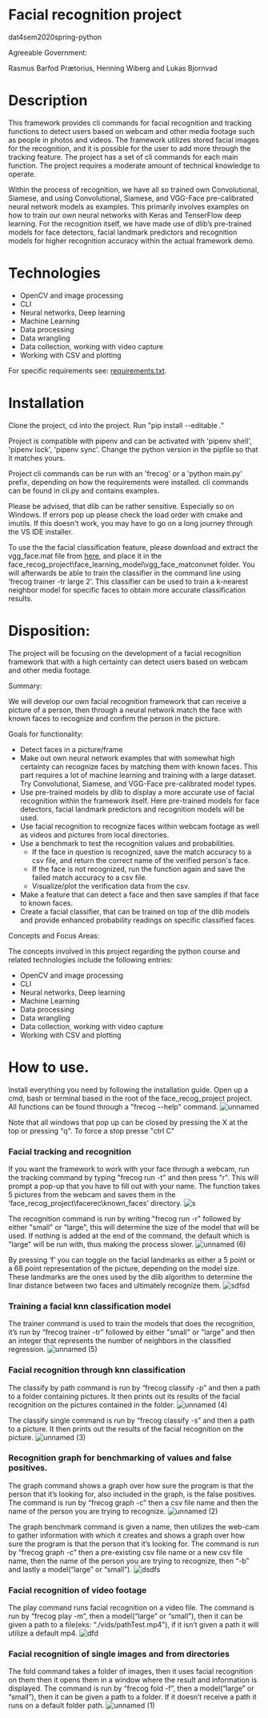 # Facial recognition project
dat4sem2020spring-python

Agreeable Government:

Rasmus Barfod Prætorius,
Henning Wiberg and
Lukas Bjornvad

# Description
This framework provides cli commands for facial recognition and tracking functions to detect users based on webcam and other media footage such as people in photos and videos. The framework utilizes stored facial images for the recognition, and it is possible for the user to add more through the tracking feature. The project has a set of cli commands for each main function. The project requires a moderate amount of technical knowledge to operate.
 
Within the process of recognition, we have all so trained own Convolutional, Siamese, and using Convolutional, Siamese, and VGG-Face pre-calibrated neural network models as examples. This primarily involves examples on how to train our own neural networks with Keras and TenserFlow deep learning. For the recognition itself, we have made use of dlib’s pre-trained models for face detectors, facial landmark predictors and recognition models for higher recognition accuracy within the actual framework demo.

# Technologies
- OpenCV and image processing
- CLI
- Neural networks, Deep learning
- Machine Learning
- Data processing
- Data wrangling
- Data collection, working with video capture
- Working with CSV and plotting

For specific requirements see:  [requirements.txt](https://github.com/Mutestock/face_recog_project/blob/master/requirements.txt).

# Installation
Clone the project, cd into the project.
Run "pip install --editable ."

Project is compatible with pipenv and can be activated with 'pipenv shell', 'pipenv lock', 'pipenv sync'. Change the python version in the pipfile so that it matches yours.

Project cli commands can be run with an 'frecog' or a 'python main.py' prefix, depending on how the requirements were installed.
cli commands can be found in cli.py and contains examples.

Please be advised, that dlib can be rather sensitive. Especially so on Windows. If errors pop up please check the load order with cmake and imutils. If this doesn't work, you may have to go on a long journey through the VS IDE installer.


To use the the facial classification feature, please download and extract the vgg_face.mat file from [here](https://www.robots.ox.ac.uk/~vgg/data/vgg_face/), and place it in the face_recog_project\face_learning_model\vgg_face_matconvnet folder. You will afterwards be able to train the classifier in the command line using ‘frecog trainer -tr large 2’. This classifier can be used to train a k-nearest neighbor model for specific faces to obtain more accurate classification results.



# Disposition:

The project will be focusing on the development of a facial recognition framework that with a high certainty can detect users based on webcam and other media footage.

Summary:

We will develop our own facial recognition framework that can receive a picture of a person, then through a neural network match the face with known faces to recognize and confirm the person in the picture.

Goals for functionality:
- Detect faces in a picture/frame
- Make out own neural network examples that with somewhat high certainty can recognize faces by matching them with known faces. This part requires a lot of machine learning and training with a large dataset. Try Convolutional, Siamese, and VGG-Face pre-calibrated model types.
- Use pre-trained models by dlib to display a more accurate use of facial recognition within the framework itself. Here pre-trained models for face detectors, facial landmark predictors and recognition models will be used.
- Use facial recognition to recognize faces within webcam footage as well as videos and pictures from local directories.
- Use a benchmark to test the recognition values and probabilities.
	- If the face in question is recognized, save the match accuracy to a csv file, and return the correct name of the verified person's face.
	- If the face is not recognized, run the function again and save the failed match accuracy to a csv file.
	- Visualize/plot the verification data from the csv.
- Make a feature that can detect a face and then save samples if that face to known faces.
- Create a facial classifier, that can be trained on top of the dlib models and provide enhanced probability readings on specific classified faces.

Concepts and Focus Areas:

The concepts involved in this project regarding the python course and related technologies include the following entries:
- OpenCV and image processing
- CLI
- Neural networks, Deep learning
- Machine Learning
- Data processing
- Data wrangling
- Data collection, working with video capture
- Working with CSV and plotting

# How to use.
Install everything you need by following the installation guide.
Open up a cmd, bash or terminal based in the root of the face_recog_project  project.
All functions can be found through a "frecog --help" command.
![unnamed](https://user-images.githubusercontent.com/44894132/82733420-df07ef00-9d13-11ea-83d6-5fa1fbc91972.png)

Note that all windows that pop up can be closed by pressing the X at the top or pressing "q". To force a stop presse "ctrl C"

### Facial tracking and recognition
If you want the framework to work with your face through a webcam, run the tracking command by typing "frecog run -t" and then press "r". This will prompt a pop-up that you have to fill out with your name. The function takes 5 pictures from the webcam and saves them in the ‘face_recog_project\facerec\known_faces’ directory.
![s](https://user-images.githubusercontent.com/44894132/82733439-019a0800-9d14-11ea-9486-61ec330b69a4.PNG)

The recognition command is run by writing "frecog run -r" followed by either "small" or "large", this will determine the size of the model that will be used. If nothing is added at the end of the command, the default which is "large" will be run with, thus making the process slower.
![unnamed (6)](https://user-images.githubusercontent.com/44894132/82733682-c26cb680-9d15-11ea-9a0f-d196949c7ffa.png)

By pressing ‘f’ you can toggle on the facial landmarks as either a 5 point or a 68 point representation of the picture, depending on the model size. These landmarks are the ones used by the dlib algorithm to determine the linar distance between two faces and ultimately recognize them.
![sdfsd](https://user-images.githubusercontent.com/44894132/82733440-02cb3500-9d14-11ea-95d8-3f09ae7da1f8.PNG)

### Training a facial knn classification model
The trainer command is used to train the models that does the recognition, it’s run by “frecog trainer -tr” followed by either "small" or "large" and then an integer that represents the number of neighbors in the classified regression.
![unnamed (5)](https://user-images.githubusercontent.com/44894132/82733413-dd3e2b80-9d13-11ea-8e96-b90f7b4ef3fe.png)

### Facial recognition through knn classification
The classify by path command is run by “frecog classify -p” and then a path to a folder containing pictures. It then prints out its results of the facial recognition on the pictures contained in the folder.
![unnamed (4)](https://user-images.githubusercontent.com/44894132/82733415-ddd6c200-9d13-11ea-8c44-cdf0c4de0062.png)

The classify single command is run by “frecog classify -s” and then a path to a picture. It then prints out the results of the facial recognition on the picture.
![unnamed (3)](https://user-images.githubusercontent.com/44894132/82733416-de6f5880-9d13-11ea-9ba5-cd73751d2c85.png)

### Recognition graph for benchmarking of values and false positives.
The graph command shows a graph over how sure the program is that the person that it’s looking for, also included in the graph, is the  false positives. The command is run by “frecog graph -c” then a csv file name and then the name of the person you are trying to recognize.
![unnamed (2)](https://user-images.githubusercontent.com/44894132/82733418-de6f5880-9d13-11ea-9e15-5c2b2e6cc196.png)

The graph benchmark command is given a name, then utilizes the web-cam to gather information with which it creates and shows a graph over how sure the program is that the person that it’s looking for. The command is run by “frecog graph -c” then a pre-existing csv file name or a new csv file name, then the name of the person you are trying to recognize, then “-b” and lastly a model(“large” or “small”).
![dsdfs](https://user-images.githubusercontent.com/44894132/82733444-052d8f00-9d14-11ea-968c-3aba45e197f7.PNG)

### Facial recognition of video footage
The play command runs facial recognition on a video file. The command is run by “frecog play -m”, then a model(“large” or “small”), then it can be given a path to a file(eks: “./vids/pathTest.mp4”), if it isn’t given a path it will utilize a default mp4.
![dfd](https://user-images.githubusercontent.com/44894132/82733442-0494f880-9d14-11ea-83f2-e5f8dcf80861.PNG)

### Facial recognition of single images and from directories
The fold command takes a folder of images, then it uses facial recognition on them then it opens them in a window where the result and information is displayed. The command is run by “frecog fold -f”, then a model(“large” or “small”), then it can be given a path to a folder. If it doesn’t receive a path it runs on a default folder path.
![unnamed (1)](https://user-images.githubusercontent.com/44894132/82733419-df07ef00-9d13-11ea-8f75-f48e2323980e.png)
